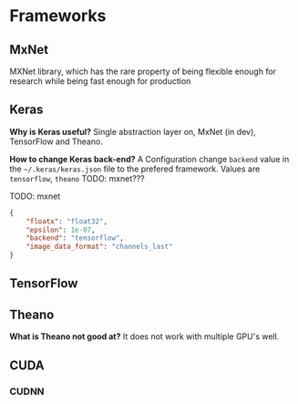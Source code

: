 # Frameworks

## MxNet
MXNet library, which has the rare property of being flexible enough for research
while being fast enough for production


## Keras

**Why is Keras useful?**
Single abstraction layer on, MxNet (in dev), TensorFlow and Theano.

**How to change Keras back-end?**
A Configuration change `backend` value in the `~/.keras/keras.json` file to the
prefered framework.  Values are `tensorflow`, `theano` TODO: mxnet???

TODO: mxnet
```json
{
    "floatx": "float32",
    "epsilon": 1e-07,
    "backend": "tensorflow",
    "image_data_format": "channels_last"
}
```







## TensorFlow


## Theano

**What is Theano not good at?**
It does not work with multiple GPU's well.

## CUDA

### CUDNN
